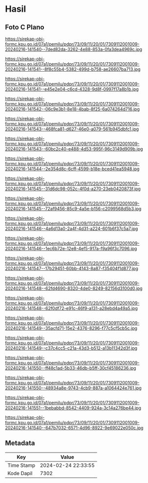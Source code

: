 # Hasil

## Foto C Plano

https://sirekap-obj-formc.kpu.go.id/07a1/pemilu/pdpr/73/09/11/20/01/7309112001009-20240216-141540--7ded82da-3262-4e88-853a-0fa3dea4969c.jpg

https://sirekap-obj-formc.kpu.go.id/07a1/pemilu/pdpr/73/09/11/20/01/7309112001009-20240216-141541--8f8c55b4-5382-499d-b758-ae26607ba713.jpg

https://sirekap-obj-formc.kpu.go.id/07a1/pemilu/pdpr/73/09/11/20/01/7309112001009-20240216-141541--e45e2e04-c6cd-4328-9d8f-0997f17a8b1b.jpg

https://sirekap-obj-formc.kpu.go.id/07a1/pemilu/pdpr/73/09/11/20/01/7309112001009-20240216-141542--06c9e3b1-8e18-4bab-8f25-6a074264d716.jpg

https://sirekap-obj-formc.kpu.go.id/07a1/pemilu/pdpr/73/09/11/20/01/7309112001009-20240216-141543--468fca81-d627-46e0-a079-561b945dbfc1.jpg

https://sirekap-obj-formc.kpu.go.id/07a1/pemilu/pdpr/73/09/11/20/01/7309112001009-20240216-141543--60bc2c40-e488-4d53-995f-96c3149d909b.jpg

https://sirekap-obj-formc.kpu.go.id/07a1/pemilu/pdpr/73/09/11/20/01/7309112001009-20240216-141544--2e354d8c-6cff-4599-b18e-bced41ea5948.jpg

https://sirekap-obj-formc.kpu.go.id/07a1/pemilu/pdpr/73/09/11/20/01/7309112001009-20240216-141545--31d6dc98-052c-4f0d-a270-23eb0420873f.jpg

https://sirekap-obj-formc.kpu.go.id/07a1/pemilu/pdpr/73/09/11/20/01/7309112001009-20240216-141545--72af9456-85c9-4a5e-b156-c2099568d5b3.jpg

https://sirekap-obj-formc.kpu.go.id/07a1/pemilu/pdpr/73/09/11/20/01/7309112001009-20240216-141546--4a6d13a0-2a4f-4d31-a224-601b6f37c5a7.jpg

https://sirekap-obj-formc.kpu.go.id/07a1/pemilu/pdpr/73/09/11/20/01/7309112001009-20240216-141546--1ec6b72e-12e8-4ef5-917a-f9a96f3c7096.jpg

https://sirekap-obj-formc.kpu.go.id/07a1/pemilu/pdpr/73/09/11/20/01/7309112001009-20240216-141547--17b29451-60bb-4143-8a87-f35404f1d877.jpg

https://sirekap-obj-formc.kpu.go.id/07a1/pemilu/pdpr/73/09/11/20/01/7309112001009-20240216-141548--62fd4690-8320-4de0-8249-82156d3100d0.jpg

https://sirekap-obj-formc.kpu.go.id/07a1/pemilu/pdpr/73/09/11/20/01/7309112001009-20240216-141548--62f0df72-e91c-46f9-a131-a28ebd4a49a5.jpg

https://sirekap-obj-formc.kpu.go.id/07a1/pemilu/pdpr/73/09/11/20/01/7309112001009-20240216-141549--35acfd71-15e2-4376-8296-f77c5cf5cb5c.jpg

https://sirekap-obj-formc.kpu.go.id/07a1/pemilu/pdpr/73/09/11/20/01/7309112001009-20240216-141549--c37c4cc5-c21a-43d3-b512-a13b11342d3f.jpg

https://sirekap-obj-formc.kpu.go.id/07a1/pemilu/pdpr/73/09/11/20/01/7309112001009-20240216-141550--ff48c1ad-5b33-46db-b5ff-30cf45186236.jpg

https://sirekap-obj-formc.kpu.go.id/07a1/pemilu/pdpr/73/09/11/20/01/7309112001009-20240216-141550--48934a8e-9743-4cb9-887a-a1064424e761.jpg

https://sirekap-obj-formc.kpu.go.id/07a1/pemilu/pdpr/73/09/11/20/01/7309112001009-20240216-141551--1bebabbd-8542-4409-924a-3c14a276be44.jpg

https://sirekap-obj-formc.kpu.go.id/07a1/pemilu/pdpr/73/09/11/20/01/7309112001009-20240216-141540--647b7032-6571-4d96-8922-9e69022e050c.jpg


## Metadata

| Key        | Value               |
| ---------- | ------------------- |
| Time Stamp | 2024-02-24 22:33:55 |
| Kode Dapil | 7302                |



